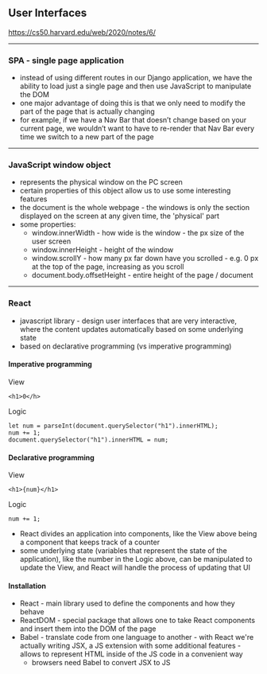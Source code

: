 ## User Interfaces

https://cs50.harvard.edu/web/2020/notes/6/

---

### SPA - single page application

- instead of using different routes in our Django application, we have the ability to load just a single page and then use JavaScript to manipulate the DOM
- one major advantage of doing this is that we only need to modify the part of the page that is actually changing
- for example, if we have a Nav Bar that doesn’t change based on your current page, we wouldn’t want to have to re-render that Nav Bar every time we switch to a new part of the page

---

### JavaScript window object 

- represents the physical window on the PC screen
- certain properties of this object allow us to use some interesting features
- the document is the whole webpage - the windows is only the section displayed on the screen at any given time, the 'physical' part
- some properties:
    - window.innerWidth - how wide is the window - the px size of the user screen
    - window.innerHeight - height of the window
    - window.scrollY - how many px far down have you scrolled - e.g. 0 px at the top of the page, increasing as you scroll
    - document.body.offsetHeight - entire height of the page / document

---

### React

- javascript library - design user interfaces that are very interactive, where the content updates automatically based on some underlying state
- based on declarative programming (vs imperative programming)

#### Imperative programming

View

```
<h1>0</h>
```

Logic

```
let num = parseInt(document.querySelector("h1").innerHTML);
num += 1;
document.querySelector("h1").innerHTML = num;
```

#### Declarative programming

View

```
<h1>{num}</h1>
```

Logic

```
num += 1;
```

- React divides an application into components, like the View above being a component that keeps track of a counter
- some underlying state (variables that represent the state of the application), like the number in the Logic above, can be manipulated to update the View, and React will handle the process of updating that UI 

#### Installation

- React - main library used to define the components and how they behave
- ReactDOM - special package that allows one to take React components and insert them into the DOM of the page
- Babel - translate code from one language to another - with React we're actually writing JSX, a JS extension with some additional features - allows to represent HTML inside of the JS code in a convenient way
    - browsers need Babel to convert JSX to JS